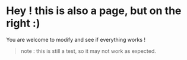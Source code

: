 # Hey ! this is also a page, but on the right :)

You are welcome to modify and see if everything works !

> note : this is still a test, so it may not work as expected.

